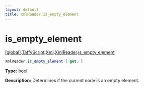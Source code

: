 ```yaml
---
layout: default
title: XmlReader.is_empty_element
---
```


# is_empty_element

[\[global\]]({{site.baseurl}}/docs/).[TaffyScript]({{site.baseurl}}/docs/TaffyScript/).[Xml]({{site.baseurl}}/docs/TaffyScript/Xml/).[XmlReader]({{site.baseurl}}/docs/TaffyScript/Xml/XmlReader/).[is_empty_element]({{site.baseurl}}/docs/TaffyScript/Xml/XmlReader/is_empty_element/)

```cs
XmlReader.is_empty_element { get; }
```

**Type:** bool

**Description:** Determines if the current node is an empty element.
